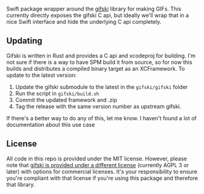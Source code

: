 Swift package wrapper around the [gifski](https://github.com/ImageOptim/gifski) library for making GIFs. This currently directly exposes the gifski C api, but ideally we'll wrap that in a nice Swift interface and hide the underlying C api completely.

## Updating
Gifski is written in Rust and provides a C api and xcodeproj for building. I'm not sure if there is a way to have SPM build it from source, so for now this builds and distributes a compiled binary target as an XCFramework. To update to the latest version:

1. Update the gifski submodule to the latest in the `gifski/gifski` folder
2. Run the script in `gifski/build.sh`
3. Commit the updated framework and .zip
4. Tag the release with the same version number as upstream gifski.

If there's a better way to do any of this, let me know. I haven't found a lot of documentation about this use case

## License
All code in this repo is provided under the MIT license. However, please note that [gifski is provided under a different license](https://github.com/ImageOptim/gifski?tab=readme-ov-file#license) (currently AGPL 3 or later) with options for commercial licenses. It's your responsibility to ensure you're compliant with that license if you're using this package and therefore that library.
